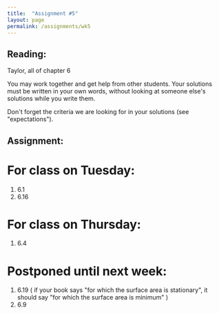 ```yaml
---
title:  "Assignment #5"
layout: page
permalink: /assignments/wk5
---
```


## Reading:  
Taylor, all of chapter 6

You may work together and get help from other students. Your solutions must be written in your own words, without looking at someone else's solutions while you write them.

Don't forget the criteria we are looking for in your solutions (see "expectations").

## Assignment:

# For class on Tuesday:

1. 6.1
2. 6.16

# For class on Thursday:

1. 6.4

# Postponed until next week: 
1. 6.19 ( if your book says "for which the surface area is stationary", it should say "for which the surface area is minimum" )
2. 6.9
